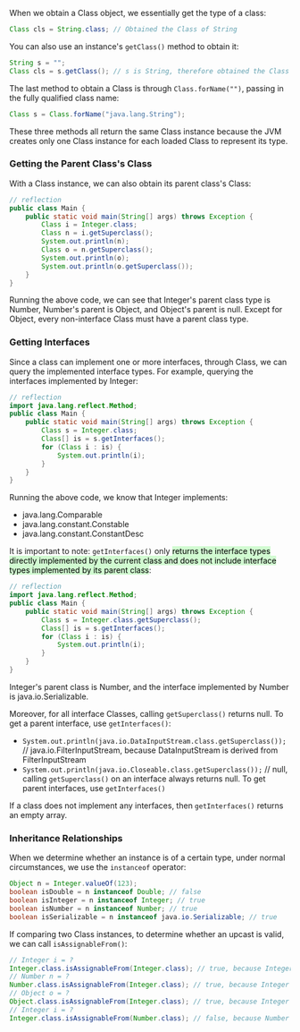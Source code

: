 When we obtain a Class object, we essentially get the type of a class:

```java
Class cls = String.class; // Obtained the Class of String
```
You can also use an instance's `getClass()` method to obtain it:

```java
String s = "";
Class cls = s.getClass(); // s is String, therefore obtained the Class of String
```
The last method to obtain a Class is through `Class.forName("")`, passing in the fully qualified class name:

```java
Class s = Class.forName("java.lang.String");
```
These three methods all return the same Class instance because the JVM creates only one Class instance for each loaded Class to represent its type.

### Getting the Parent Class's Class
With a Class instance, we can also obtain its parent class's Class:

```java
// reflection
public class Main {
    public static void main(String[] args) throws Exception {
        Class i = Integer.class;
        Class n = i.getSuperclass();
        System.out.println(n);
        Class o = n.getSuperclass();
        System.out.println(o);
        System.out.println(o.getSuperclass());
    }
}
```

Running the above code, we can see that Integer's parent class type is Number, Number's parent is Object, and Object's parent is null. Except for Object, every non-interface Class must have a parent class type.

### Getting Interfaces
Since a class can implement one or more interfaces, through Class, we can query the implemented interface types. For example, querying the interfaces implemented by Integer:

```java
// reflection
import java.lang.reflect.Method;
public class Main {
    public static void main(String[] args) throws Exception {
        Class s = Integer.class;
        Class[] is = s.getInterfaces();
        for (Class i : is) {
            System.out.println(i);
        }
    }
}
```

Running the above code, we know that Integer implements:

- java.lang.Comparable
- java.lang.constant.Constable
- java.lang.constant.ConstantDesc

It is important to note: `getInterfaces()` only <mark style="background: #BBFABBA6;">returns the interface types directly implemented by the current class and does not include interface types implemented by its parent class</mark>:

```java
// reflection
import java.lang.reflect.Method;
public class Main {
    public static void main(String[] args) throws Exception {
        Class s = Integer.class.getSuperclass();
        Class[] is = s.getInterfaces();
        for (Class i : is) {
            System.out.println(i);
        }
    }
}
```

Integer's parent class is Number, and the interface implemented by Number is java.io.Serializable.

Moreover, for all interface Classes, calling `getSuperclass()` returns null. To get a parent interface, use `getInterfaces()`:

- `System.out.println(java.io.DataInputStream.class.getSuperclass());` // java.io.FilterInputStream, because DataInputStream is derived from FilterInputStream
- `System.out.println(java.io.Closeable.class.getSuperclass());` // null, calling `getSuperclass()` on an interface always returns null. To get parent interfaces, use `getInterfaces()`

If a class does not implement any interfaces, then `getInterfaces()` returns an empty array.

### Inheritance Relationships
When we determine whether an instance is of a certain type, under normal circumstances, we use the `instanceof` operator:

```java
Object n = Integer.valueOf(123);
boolean isDouble = n instanceof Double; // false
boolean isInteger = n instanceof Integer; // true
boolean isNumber = n instanceof Number; // true
boolean isSerializable = n instanceof java.io.Serializable; // true
```
If comparing two Class instances, to determine whether an upcast is valid, we can call `isAssignableFrom()`:

```java
// Integer i = ?
Integer.class.isAssignableFrom(Integer.class); // true, because Integer can be assigned to Integer
// Number n = ?
Number.class.isAssignableFrom(Integer.class); // true, because Integer can be assigned to Number
// Object o = ?
Object.class.isAssignableFrom(Integer.class); // true, because Integer can be assigned to Object
// Integer i = ?
Integer.class.isAssignableFrom(Number.class); // false, because Number cannot be assigned to Integer
```